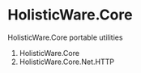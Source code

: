 # HolisticWare.Core

HolisticWare.Core portable utilities


1.	HolisticWare.Core
2.	HolisticWare.Core.Net.HTTP
	
